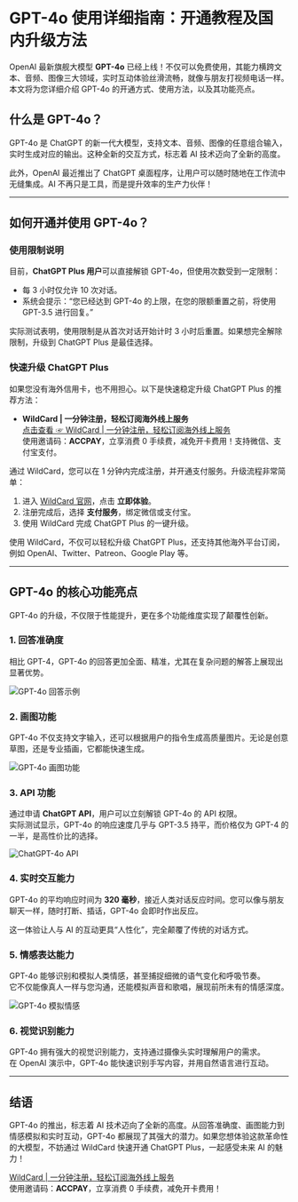 # GPT-4o 使用详细指南：开通教程及国内升级方法

OpenAI 最新旗舰大模型 **GPT-4o** 已经上线！不仅可以免费使用，其能力横跨文本、音频、图像三大领域，实时互动体验丝滑流畅，就像与朋友打视频电话一样。本文将为您详细介绍 GPT-4o 的开通方式、使用方法，以及其功能亮点。

## 什么是 GPT-4o？

GPT-4o 是 ChatGPT 的新一代大模型，支持文本、音频、图像的任意组合输入，实时生成对应的输出。这种全新的交互方式，标志着 AI 技术迈向了全新的高度。

此外，OpenAI 最近推出了 ChatGPT 桌面程序，让用户可以随时随地在工作流中无缝集成。AI 不再只是工具，而是提升效率的生产力伙伴！

---

## 如何开通并使用 GPT-4o？

### 使用限制说明

目前，**ChatGPT Plus 用户**可以直接解锁 GPT-4o，但使用次数受到一定限制：

- 每 3 小时仅允许 10 次对话。
- 系统会提示：“您已经达到 GPT-4o 的上限，在您的限额重置之前，将使用 GPT-3.5 进行回复。”

实际测试表明，使用限制是从首次对话开始计时 3 小时后重置。如果想完全解除限制，升级到 ChatGPT Plus 是最佳选择。

### 快速升级 ChatGPT Plus

如果您没有海外信用卡，也不用担心。以下是快速稳定升级 ChatGPT Plus 的推荐方法：

- **WildCard | 一分钟注册，轻松订阅海外线上服务**  
  [点击查看 ☞ WildCard | 一分钟注册，轻松订阅海外线上服务](https://bit.ly/bewildcard)  
  使用邀请码：**ACCPAY**，立享消费 0 手续费，减免开卡费用！支持微信、支付宝支付。

通过 WildCard，您可以在 1 分钟内完成注册，并开通支付服务。升级流程非常简单：

1. 进入 [WildCard 官网](https://bit.ly/bewildcard)，点击 **立即体验**。
2. 注册完成后，选择 **支付服务**，绑定微信或支付宝。
3. 使用 WildCard 完成 ChatGPT Plus 的一键升级。

使用 WildCard，不仅可以轻松升级 ChatGPT Plus，还支持其他海外平台订阅，例如 OpenAI、Twitter、Patreon、Google Play 等。

---

## GPT-4o 的核心功能亮点

GPT-4o 的升级，不仅限于性能提升，更在多个功能维度实现了颠覆性创新。

### 1. 回答准确度

相比 GPT-4，GPT-4o 的回答更加全面、精准，尤其在复杂问题的解答上展现出显著优势。

![GPT-4o 回答示例](https://cdn.spoock.com/img/eafccc3bc5a3733d.webp)

### 2. 画图功能

GPT-4o 不仅支持文字输入，还可以根据用户的指令生成高质量图片。无论是创意草图，还是专业插画，它都能快速生成。

![GPT-4o 画图功能](https://cdn.spoock.com/img/7e15dcbef8249114.webp)

### 3. API 功能

通过申请 **ChatGPT API**，用户可以立刻解锁 GPT-4o 的 API 权限。  
实际测试显示，GPT-4o 的响应速度几乎与 GPT-3.5 持平，而价格仅为 GPT-4 的一半，是高性价比的选择。

![ChatGPT-4o API](https://cdn.spoock.com/img/3450e2563d7a763f.webp)

### 4. 实时交互能力

GPT-4o 的平均响应时间为 **320 毫秒**，接近人类对话反应时间。您可以像与朋友聊天一样，随时打断、插话，GPT-4o 会即时作出反应。

这一体验让人与 AI 的互动更具“人性化”，完全颠覆了传统的对话方式。

### 5. 情感表达能力

GPT-4o 能够识别和模拟人类情感，甚至捕捉细微的语气变化和呼吸节奏。  
它不仅能像真人一样与您沟通，还能模拟声音和歌唱，展现前所未有的情感深度。

![GPT-4o 模拟情感](https://cdn.spoock.com/img/9de5ace54dc39a0e.webp)

### 6. 视觉识别能力

GPT-4o 拥有强大的视觉识别能力，支持通过摄像头实时理解用户的需求。  
在 OpenAI 演示中，GPT-4o 能快速识别手写内容，并用自然语言进行互动。

---

## 结语

GPT-4o 的推出，标志着 AI 技术迈向了全新的高度。从回答准确度、画图能力到情感模拟和实时互动，GPT-4o 都展现了其强大的潜力。如果您想体验这款革命性的大模型，不妨通过 WildCard 快速开通 ChatGPT Plus，一起感受未来 AI 的魅力！

[WildCard | 一分钟注册，轻松订阅海外线上服务](https://bit.ly/bewildcard)  
使用邀请码：**ACCPAY**，立享消费 0 手续费，减免开卡费用！
